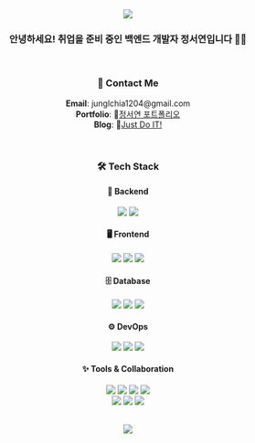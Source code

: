 <div align="center">
  <img src="https://capsule-render.vercel.app/api?type=waving&color=3EB489&height=300&section=header&text=seoyeon-jung&fontSize=40">
</div>

<h3 align="center">안녕하세요! 취업을 준비 중인 백엔드 개발자 정서연입니다 🙋‍♀️</h3>

<br>

<div align="center">
  <h3>📧 Contact Me</h3>
  <p>
    <b>Email</b>: junglchia1204@gmail.com<br/>
    <b>Portfolio</b>: 🔗<a href="https://drive.google.com/file/d/1Zx83zxUjBz8NzqAJ5-pul4upL-q01z14/view">정서연 포트폴리오</a><br/>
    <b>Blog</b>: 📝<a href="https://daydream-sy.tistory.com/">Just Do IT!</a>
  </p>
</div>

<br/>

<div align="center">
  <h3>🛠️ Tech Stack</h3>

  <h4>🚀 Backend</h4>
  <p>
    <img src="https://img.shields.io/badge/Java-007396?style=for-the-badge&logo=java&logoColor=white">
    <img src="https://img.shields.io/badge/Spring_Boot-6DB33F?style=for-the-badge&logo=springboot&logoColor=white">
  </p>

  <h4>🖥️ Frontend</h4>
  <p>
    <img src="https://img.shields.io/badge/JavaScript-F7DF1E?style=for-the-badge&logo=javascript&logoColor=black">
    <img src="https://img.shields.io/badge/TypeScript-3178C6?style=for-the-badge&logo=typescript&logoColor=white">
    <img src="https://img.shields.io/badge/React-61DAFB?style=for-the-badge&logo=react&logoColor=black">
  </p>

  <h4>🗄️ Database</h4>
  <p>
    <img src="https://img.shields.io/badge/MySQL-4479A1?style=for-the-badge&logo=mysql&logoColor=white">
    <img src="https://img.shields.io/badge/Redis-DC382D?style=for-the-badge&logo=redis&logoColor=white">
    <img src="https://img.shields.io/badge/H2%20Database-B30000?style=for-the-badge&logo=h2database&logoColor=white">
  </p>

  <h4>⚙️ DevOps</h4>
  <p>
    <img src="https://img.shields.io/badge/AWS-232F3E?style=for-the-badge&logo=amazon-aws&logoColor=white">
    <img src="https://img.shields.io/badge/Docker-2496ED?style=for-the-badge&logo=docker&logoColor=white">
    <img src="https://img.shields.io/badge/GitHub%20Actions-267FD?style=for-the-badge&logo=githubactions&logoColor=white">
  </p>

  <h4>✨ Tools & Collaboration</h4>
  <p>
    <img src="https://img.shields.io/badge/Git-F05032?style=for-the-badge&logo=git&logoColor=white">
    <img src="https://img.shields.io/badge/GitHub-181717?style=for-the-badge&logo=github&logoColor=white">
    <img src="https://img.shields.io/badge/IntelliJ%20IDEA-000000?style=for-the-badge&logo=intellijidea&logoColor=white">
    <img src="https://img.shields.io/badge/VSCode-007ACC?style=for-the-badge&logo=visualstudiocode&logoColor=white"> <br/>
    <img src="https://img.shields.io/badge/Slack-4A154B?style=for-the-badge&logo=slack&logoColor=white">
    <img src="https://img.shields.io/badge/Notion-000000?style=for-the-badge&logo=notion&logoColor=white">
    <img src="https://img.shields.io/badge/Figma-F24E1E?style=for-the-badge&logo=figma&logoColor=white">
  </p>
</div>

<br>

<div align="center">
  <img src="https://capsule-render.vercel.app/api?type=waving&color=3EB489&height=100&section=footer">
</div>
